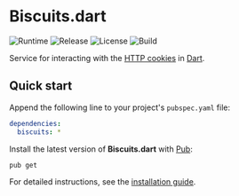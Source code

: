 # Biscuits.dart
![Runtime](https://img.shields.io/badge/dart-%3E%3D2.7-brightgreen.svg) ![Release](https://img.shields.io/pub/v/biscuits.svg) ![License](https://img.shields.io/badge/license-MIT-blue.svg) ![Build](https://github.com/cedx/biscuits.dart/workflows/build/badge.svg)

Service for interacting with the [HTTP cookies](https://developer.mozilla.org/en-US/docs/Web/HTTP/Cookies) in [Dart](https://dart.dev).

## Quick start
Append the following line to your project's `pubspec.yaml` file:

```yaml
dependencies:
  biscuits: *
```

Install the latest version of **Biscuits.dart** with [Pub](https://dart.dev/tools/pub):

```shell
pub get
```

For detailed instructions, see the [installation guide](installation.md).
